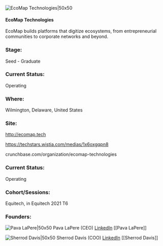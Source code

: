 

![EcoMap Technologies|50x50](https://apimg.techstars.com/connect/images/image_files/61926fb295af30112835e5e0/original/SquareLogo_%281%29.png)

#### EcoMap Technologies
EcoMap builds platforms that digitize ecosystems, from entrepreneurial communities to corporate networks and beyond.

### Stage: 
Seed - Graduate 

### Current Status: 
Operating

### Where:
Wilmington, Delaware, United States

### Site:
http://ecomap.tech

https://techstars.wistia.com/medias/1x6oxgqpn8

crunchbase.com/organization/ecomap-technologies

### Current Status: 
Operating

### Cohort/Sessions: 
Equitech, in Equitech 2021 T6

### Founders: 

![Pava LaPere|50x50](https://apimg.techstars.com/connect/images/image_files/61926a58bffb22072bbbc662/original/2020_Headshot.jpg) Pava LaPere (CEO) [LinkedIn](https://linkedin.com/in/pava-lapere) [[Pava LaPere]]

![Sherrod Davis|50x50](https://apimg.techstars.com/connect/images/image_files/6193d19a713f141142b37955/original/headshot.jpg) Sherrod Davis (COO) [LinkedIn](https://linkedin.com/company/ecomaptech) [[Sherrod Davis]]


